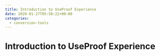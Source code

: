```yaml
---
title: Introduction to UseProof Experience
date: 2020-01-27T05:58:22+00:00
categories:
  - conversion-tools
---
```


# Introduction to UseProof Experience